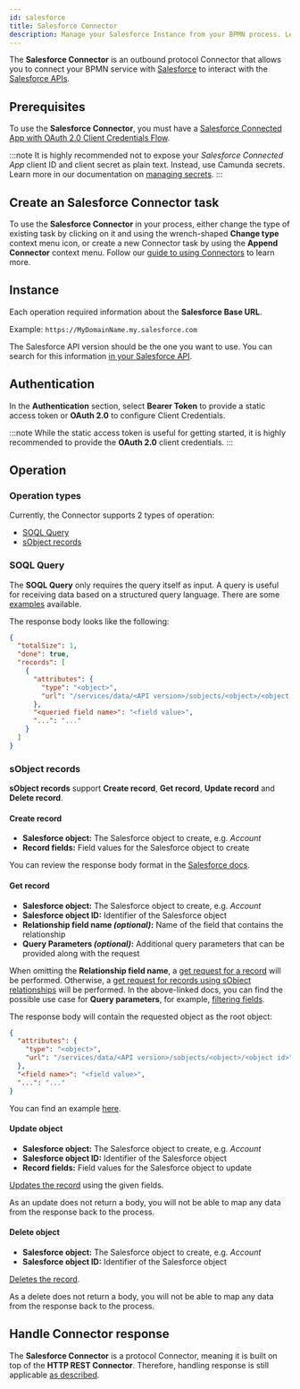 ```yaml
---
id: salesforce
title: Salesforce Connector
description: Manage your Salesforce Instance from your BPMN process. Learn how to create a Salesforce Connector task, and get started.
---
```


The **Salesforce Connector** is an outbound protocol Connector that allows you to connect your BPMN service with [Salesforce](https://salesforce.com/) to interact with the [Salesforce APIs](https://developer.salesforce.com/docs/apis).

## Prerequisites

To use the **Salesforce Connector**, you must have a [Salesforce Connected App with OAuth 2.0 Client Credentials Flow](https://help.salesforce.com/s/articleView?id=sf.connected_app_client_credentials_setup.htm&type=5).

:::note
It is highly recommended not to expose your _Salesforce Connected App_ client ID and client secret as plain text. Instead, use Camunda secrets. Learn more in our documentation on [managing secrets](/components/console/manage-clusters/manage-secrets.md).
:::

## Create an Salesforce Connector task

To use the **Salesforce Connector** in your process, either change the type of existing task by clicking on it and using
the wrench-shaped **Change type** context menu icon, or create a new Connector task by using the **Append Connector** context menu.
Follow our [guide to using Connectors](/components/connectors/use-connectors/index.md) to learn more.

## Instance

Each operation required information about the **Salesforce Base URL**.

Example: `https://MyDomainName.my.salesforce.com`

The Salesforce API version should be the one you want to use. You can search for this information [in your Salesforce API](https://developer.salesforce.com/docs/atlas.en-us.api_rest.meta/api_rest/dome_versions.htm).

## Authentication

In the **Authentication** section, select **Bearer Token** to provide a static access token or **OAuth 2.0** to configure Client Credentials.

:::note
While the static access token is useful for getting started, it is highly recommended to provide the **OAuth 2.0** client credentials.
:::

## Operation

### Operation types

Currently, the Connector supports 2 types of operation:

- [SOQL Query](https://developer.salesforce.com/docs/atlas.en-us.soql_sosl.meta/soql_sosl/sforce_api_calls_soql.htm)
- [sObject records](https://developer.salesforce.com/docs/atlas.en-us.api_rest.meta/api_rest/resources_list.htm)

### SOQL Query

The **SOQL Query** only requires the query itself as input. A query is useful for receiving data based on a structured query language. There are some [examples](https://developer.salesforce.com/docs/atlas.en-us.soql_sosl.meta/soql_sosl/sforce_api_calls_soql_select_examples.htm) available.

The response body looks like the following:

```json
{
  "totalSize": 1,
  "done": true,
  "records": [
    {
      "attributes": {
        "type": "<object>",
        "url": "/services/data/<API version>/sobjects/<object>/<object id>"
      },
      "<queried field name>": "<field value>",
      "...": "..."
    }
  ]
}
```

### sObject records

**sObject records** support **Create record**, **Get record**, **Update record** and **Delete record**.

#### Create record

- **Salesforce object:** The Salesforce object to create, e.g. _Account_
- **Record fields:** Field values for the Salesforce object to create

You can review the response body format in the [Salesforce docs](https://developer.salesforce.com/docs/atlas.en-us.api_rest.meta/api_rest/dome_sobject_create.htm).

#### Get record

- **Salesforce object:** The Salesforce object to create, e.g. _Account_
- **Salesforce object ID:** Identifier of the Salesforce object
- **Relationship field name _(optional)_:** Name of the field that contains the relationship
- **Query Parameters _(optional)_:** Additional query parameters that can be provided along with the request

When omitting the **Relationship field name**, a [get request for a record](https://developer.salesforce.com/docs/atlas.en-us.api_rest.meta/api_rest/resources_sobject_retrieve_get.htm) will be performed. Otherwise, a [get request for records using sObject relationships](https://developer.salesforce.com/docs/atlas.en-us.api_rest.meta/api_rest/resources_sobject_relationships_get.htm) will be performed. In the above-linked docs, you can find the possible use case for **Query parameters**, for example, [filtering fields](https://developer.salesforce.com/docs/atlas.en-us.api_rest.meta/api_rest/dome_get_field_values.htm).

The response body will contain the requested object as the root object:

```json
{
  "attributes": {
    "type": "<object>",
    "url": "/services/data/<API version>/sobjects/<object>/<object id>"
  },
  "<field name>": "<field value>",
  "...": "..."
}
```

You can find an example [here](https://developer.salesforce.com/docs/atlas.en-us.api_rest.meta/api_rest/dome_get_field_values.htm).

#### Update object

- **Salesforce object:** The Salesforce object to create, e.g. _Account_
- **Salesforce object ID:** Identifier of the Salesforce object
- **Record fields:** Field values for the Salesforce object to update

[Updates the record](https://developer.salesforce.com/docs/atlas.en-us.api_rest.meta/api_rest/resources_sobject_retrieve_patch.htm) using the given fields.

As an update does not return a body, you will not be able to map any data from the response back to the process.

#### Delete object

- **Salesforce object:** The Salesforce object to create, e.g. _Account_
- **Salesforce object ID:** Identifier of the Salesforce object

[Deletes the record](https://developer.salesforce.com/docs/atlas.en-us.api_rest.meta/api_rest/resources_sobject_retrieve_delete.htm).

As a delete does not return a body, you will not be able to map any data from the response back to the process.

## Handle Connector response

The **Salesforce Connector** is a protocol Connector, meaning it is built on top of the **HTTP REST Connector**. Therefore,
handling response is still applicable [as described](/components/connectors/protocol/rest.md#response).
